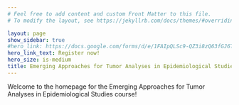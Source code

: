 ```yaml
---
# Feel free to add content and custom Front Matter to this file.
# To modify the layout, see https://jekyllrb.com/docs/themes/#overriding-theme-defaults

layout: page
show_sidebar: true
#hero_link: https://docs.google.com/forms/d/e/1FAIpQLSc9-QZ3i8zQ63fGJ6T_6BrOaVfSLQqDq5O__o8G0gMtx8hv2Q/viewform
hero_link_text: Register now!
hero_size: is-medium
title: Emerging Approaches for Tumor Analyses in Epidemiological Studies
---
```


Welcome to the homepage for the Emerging Approaches for Tumor Analyses in Epidemiological Studies course!
